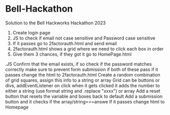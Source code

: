 # Bell-Hackathon
Solution to the Bell Hackworks Hackathon 2023

1. Create login page
2. JS to check if email not case sensitive and Password case sensitive
3. If it passes go to 2factorauth.html and send email
4. 2factorauth.html shows a grid where we need to click each box in order
5. Give them 3 chances, if they got it go to HomePage.html

.JS
Confirm that the email exists, if so check if the password matches correctly
make sure to prevent form submission if both of these pass
if it passes change the html to 2factorauth.html
Create a random combination of grid squares, assign this info to a string or array
Grid can be buttons or divs, addEventListener on click
when it gets clicked it adds the number to either a string (use format string and .replace "xxxx") or array
Add a reset button that resets the variable and boxes back to default
Add a submission button and it checks if the array/string===answe
If it passes change html to Homepage